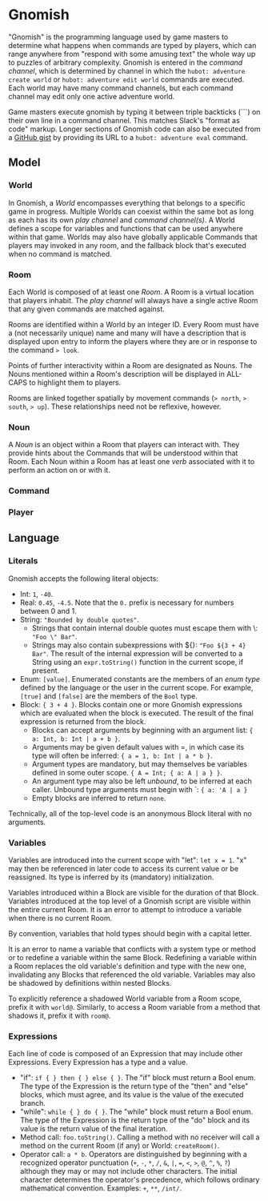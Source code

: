 # Gnomish

"Gnomish" is the programming language used by game masters to determine what happens when commands are typed by players, which can range anywhere from "respond with some amusing text" the whole way up to puzzles of arbitrary complexity. Gnomish is entered in the _command channel_, which is determined by channel in which the `hubot: adventure create world` or `hubot: adventure edit world` commands are executed. Each world may have many command channels, but each command channel may edit only one active adventure world.

Game masters execute gnomish by typing it between triple backticks (\`\`\`) on their own line in a command channel. This matches Slack's "format as code" markup. Longer sections of Gnomish code can also be executed from a [GitHub gist](https://gist.github.com/) by providing its URL to a `hubot: adventure eval` command.

## Model

### World

In Gnomish, a *World* encompasses everything that belongs to a specific game in progress. Multiple Worlds can coexist within the same bot as long as each has its own _play channel_ and _command channel(s)_. A World defines a scope for variables and functions that can be used anywhere within that game. Worlds may also have globally applicable Commands that players may invoked in any room, and the fallback block that's executed when no command is matched.

### Room

Each World is composed of at least one _Room_. A Room is a virtual location that players inhabit. The _play channel_ will always have a single active Room that any given commands are matched against.

Rooms are identified within a World by an integer ID. Every Room must have a (not necessarily unique) name and many will have a description that is displayed upon entry to inform the players where they are or in response to the command `> look`.

Points of further interactivity within a Room are designated as Nouns. The Nouns mentioned within a Room's description will be displayed in ALL-CAPS to highlight them to players.

Rooms are linked together spatially by movement commands (`> north`, `> south`, `> up`). These relationships need not be reflexive, however.

### Noun

A *Noun* is an object within a Room that players can interact with. They provide hints about the Commands that will be understood within that Room. Each Noun within a Room has at least one _verb_ associated with it to perform an action on or with it.

### Command

### Player

## Language

### Literals

Gnomish accepts the following literal objects:

* Int: `1`, `-40`.
* Real: `0.45`, `-4.5`. Note that the `0.` prefix is necessary for numbers between 0 and 1.
* String: `"Bounded by double quotes"`.
  * Strings that contain internal double quotes must escape them with \\: `"Foo \" Bar"`.
  * Strings may also contain subexpressions with ${}: `"Foo ${3 + 4} Bar"`. The result of the internal expression will be converted to a String using an `expr.toString()` function in the current scope, if present.
* Enum: `[value]`. Enumerated constants are the members of an _enum type_ defined by the language or the user in the current scope. For example, `[true]` and `[false]` are the members of the `Bool` type.
* Block: `{ 3 + 4 }`. Blocks contain one or more Gnomish expressions which are evaluated when the block is executed. The result of the final expression is returned from the block.
  * Blocks can accept arguments by beginning with an argument list: `{ a: Int, b: Int | a + b }`.
  * Arguments may be given default values with =, in which case its type will often be inferred: `{ a = 1, b: Int | a * b }`.
  * Argument types are mandatory, but may themselves be variables defined in some outer scope. `{ A = Int; { a: A | a } }`.
  * An argument type may also be left _unbound_, to be inferred at each caller. Unbound type arguments must begin with \`: `{ a: 'A | a }`
  * Empty blocks are inferred to return `none`.

Technically, all of the top-level code is an anonymous Block literal with no arguments.

### Variables

Variables are introduced into the current scope with "let": `let x = 1`. "x" may then be referenced in later code to access its current value or be reassigned. Its type is inferred by its (mandatory) initialization.

Variables introduced within a Block are visible for the duration of that Block. Variables introduced at the top level of a Gnomish script are visible within the entire current Room. It is an error to attempt to introduce a variable when there is no current Room.

By convention, variables that hold types should begin with a capital letter.

It is an error to name a variable that conflicts with a system type or method or to redefine a variable within the same Block. Redefining a variable within a Room replaces the old variable's definition and type with the new one, invalidating any Blocks that referenced the old variable. Variables may also be shadowed by definitions within nested Blocks.

To explicitly reference a shadowed World variable from a Room scope, prefix it with `world@`. Similarly, to access a Room variable from a method that shadows it, prefix it with `room@`.

### Expressions

Each line of code is composed of an Expression that may include other Expressions. Every Expression has a type and a value.

* "if": `if { } then { } else { }`. The "if" block must return a Bool enum. The type of the Expression is the return type of the "then" and "else" blocks, which must agree, and its value is the value of the executed branch.
* "while": `while { } do { }`. The "while" block must return a Bool enum. The type of the Expression is the return type of the "do" block and its value is the return value of the final iteration.
* Method call: `foo.toString()`. Calling a method with no receiver will call a method on the current Room (if any) or World: `createRoom()`.
* Operator call: `a * b`. Operators are distinguished by beginning with a recognized operator punctuation (`+`, `-`, `*`, `/`, `&`, `|`, `=`, `<`, `>`, `@`, `^`, `%`, `?`) although they may or may not include other characters. The initial character determines the operator's precedence, which follows ordinary mathematical convention. Examples: `+`, `**`, `/int/`.
